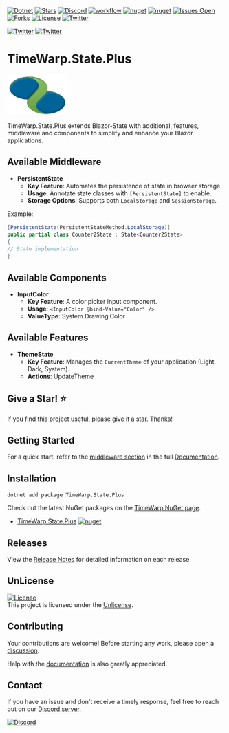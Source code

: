 [![Dotnet](https://img.shields.io/badge/dotnet-8.0-blue)](https://dotnet.microsoft.com)
[![Stars](https://img.shields.io/github/stars/TimeWarpEngineering/blazor-state?logo=github)](https://github.com/TimeWarpEngineering/blazor-state)
[![Discord](https://img.shields.io/discord/715274085940199487?logo=discord)](https://discord.gg/7F4bS2T)
[![workflow](https://github.com/TimeWarpEngineering/blazor-state/actions/workflows/release-build.yml/badge.svg)](https://github.com/TimeWarpEngineering/blazor-state/actions)
[![nuget](https://img.shields.io/nuget/v/TimeWarp.State.Plus?logo=nuget)](https://www.nuget.org/packages/TimeWarp.State.Plus/)
[![nuget](https://img.shields.io/nuget/dt/TimeWarp.State.Plus?logo=nuget)](https://www.nuget.org/packages/TimeWarp.State.Plus/)
[![Issues Open](https://img.shields.io/github/issues/TimeWarpEngineering/blazor-state.svg?logo=github)](https://github.com/TimeWarpEngineering/blazor-state/issues)
[![Forks](https://img.shields.io/github/forks/TimeWarpEngineering/blazor-state)](https://github.com/TimeWarpEngineering/blazor-state)
[![License](https://img.shields.io/github/license/TimeWarpEngineering/blazor-state.svg?style=flat-square&logo=github)](https://github.com/TimeWarpEngineering/blazor-state/issues)
[![Twitter](https://img.shields.io/twitter/url?style=social&url=https%3A%2F%2Fgithub.com%2FTimeWarpEngineering%2Fblazor-state)](https://twitter.com/intent/tweet?url=https://github.com/TimeWarpEngineering/blazor-state)

[![Twitter](https://img.shields.io/twitter/follow/StevenTCramer.svg)](https://twitter.com/intent/follow?screen_name=StevenTCramer)
[![Twitter](https://img.shields.io/twitter/follow/TheFreezeTeam1.svg)](https://twitter.com/intent/follow?screen_name=TheFreezeTeam1)

# TimeWarp.State.Plus

![TimeWarp Logo](https://raw.githubusercontent.com/TimeWarpEngineering/blazor-state/master/Assets/Logo.svg)

TimeWarp.State.Plus extends Blazor-State with additional, features, middleware and components to simplify and enhance your Blazor applications.

## Available Middleware

- **PersistentState**
  - **Key Feature**: Automates the persistence of state in browser storage.
  - **Usage**: Annotate state classes with `[PersistentState]` to enable.
  - **Storage Options**: Supports both `LocalStorage` and `SessionStorage`.

Example:

```csharp
[PersistentState(PersistentStateMethod.LocalStorage)]
public partial class Counter2State : State<Counter2State>
{
// State implementation
}
```

## Available Components
- **InputColor**
  - **Key Feature**: A color picker input component.
  - **Usage**: `<InputColor @bind-Value="Color" />`
  - **ValueType**: System.Drawing.Color

## Available Features
- **ThemeState**
  - **Key Feature**: Manages the `CurrentTheme` of your application (Light, Dark, System).
  - **Actions**: UpdateTheme 
  
## Give a Star! :star:

If you find this project useful, please give it a star. Thanks!

## Getting Started

For a quick start, refer to the [middleware section](https://timewarpengineering.github.io/blazor-state/Documentation/Middleware) in the full [Documentation](https://timewarpengineering.github.io/blazor-state/).

## Installation

```console
dotnet add package TimeWarp.State.Plus
```

Check out the latest NuGet packages on the [TimeWarp NuGet page](https://www.nuget.org/profiles/TimeWarp.Enterprises).

* [TimeWarp.State.Plus](https://www.nuget.org/packages/TimeWarp.State.Plus/) [![nuget](https://img.shields.io/nuget/v/TimeWarp.State.Plus?logo=nuget)](https://www.nuget.org/packages/TimeWarp.State.Plus/)

## Releases

View the [Release Notes](https://timewarpengineering.github.io/blazor-state/ReleaseNotes/Release11.0.0.html) for detailed information on each release.

## UnLicense

[![License](https://img.shields.io/github/license/TimeWarpEngineering/blazor-state.svg?style=flat-square&logo=github)](https://unlicense.org)  
This project is licensed under the [Unlicense](https://unlicense.org).

## Contributing

Your contributions are welcome! Before starting any work, please open a [discussion](https://github.com/TimeWarpEngineering/blazor-state/discussions).

Help with the [documentation](https://timewarpengineering.github.io/blazor-state/) is also greatly appreciated.

## Contact

If you have an issue and don't receive a timely response, feel free to reach out on our [Discord server](https://discord.gg/A55JARGKKP).

[![Discord](https://img.shields.io/discord/715274085940199487?logo=discord)](https://discord.gg/7F4bS2T)
